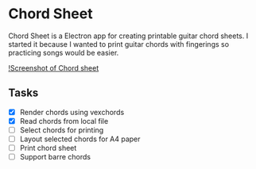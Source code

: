 # Chord Sheet

Chord Sheet is a Electron app for creating printable guitar chord sheets. I started it because I wanted to print guitar chords with fingerings so practicing songs would be easier.

[!Screenshot of Chord sheet](screenshots/screenshot01.png?raw=true "Screenshot")

## Tasks
- [x] Render chords using vexchords
- [x] Read chords from local file
- [ ] Select chords for printing
- [ ] Layout selected chords for A4 paper
- [ ] Print chord sheet
- [ ] Support barre chords